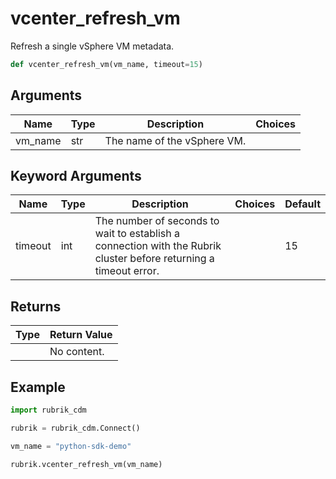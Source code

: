 # vcenter_refresh_vm

Refresh a single vSphere VM metadata.
```py
def vcenter_refresh_vm(vm_name, timeout=15)
```

## Arguments
| Name        | Type | Description                                                                 | Choices |
|-------------|------|-----------------------------------------------------------------------------|---------|
| vm_name  | str  | The name of the vSphere VM. |         |
## Keyword Arguments
| Name        | Type | Description                                                                 | Choices | Default |
|-------------|------|-----------------------------------------------------------------------------|---------|---------|
| timeout  | int  | The number of seconds to wait to establish a connection with the Rubrik cluster before returning a timeout error.  |         |    15     |

## Returns
| Type | Return Value                                                                                   |
|------|-----------------------------------------------------------------------------------------------|
|   | No content. |
## Example
```py
import rubrik_cdm

rubrik = rubrik_cdm.Connect()

vm_name = "python-sdk-demo"

rubrik.vcenter_refresh_vm(vm_name)
```